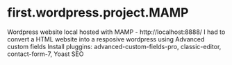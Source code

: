 # first.wordpress.project.MAMP
Wordpress website local hosted with MAMP - http://localhost:8888/
I had to convert a HTML website into a resposive wordpress  using Advanced custom fields
Install pluggins: advanced-custom-fields-pro, classic-editor, contact-form-7, Yoast SEO 
